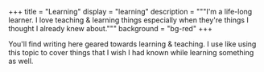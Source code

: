 +++
title = "Learning"
display = "learning"
description = """I'm a life-long learner. I love teaching & learning things
especially when they're things I thought I already knew about."""
background = "bg-red"
+++

You'll find writing here geared towards learning & teaching. I use like using
this topic to cover things that I wish I had known while learning something as
well.
